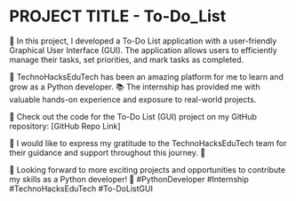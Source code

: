 # PROJECT TITLE - To-Do_List

🔧 In this project, I developed a To-Do List application with a user-friendly Graphical User Interface (GUI). The application allows users to efficiently manage their tasks, set priorities, and mark tasks as completed.

🏢 TechnoHacksEduTech has been an amazing platform for me to learn and grow as a Python developer. 📚 The internship has provided me with valuable hands-on experience and exposure to real-world projects.

📂 Check out the code for the To-Do List (GUI) project on my GitHub repository: [GitHub Repo Link]

🙌 I would like to express my gratitude to the TechnoHacksEduTech team for their guidance and support throughout this journey. 🙏

🎯 Looking forward to more exciting projects and opportunities to contribute my skills as a Python developer! 💪 #PythonDeveloper #Internship #TechnoHacksEduTech #To-DoListGUI





